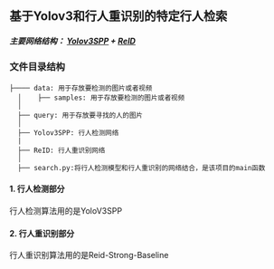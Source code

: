 ## 基于Yolov3和行人重识别的特定行人检索
##### 主要网络结构： [Yolov3SPP](https://github.com/WZMIAOMIAO/deep-learning-for-image-processing/tree/master/pytorch_object_detection/yolov3_spp) + [ReID](https://github.com/michuanhaohao/reid-strong-baseline)

### 文件目录结构
```text
├──── data: 用于存放要检测的图片或者视频
  │    ├── samples: 用于存放要检测的图片或者视频
  │ 
  ├── query: 用于存放要寻找的人的图片
  │ 
  ├── Yolov3SPP: 行人检测网络
  |
  ├── ReID: 行人重识别网络
  │  
  ├── search.py:将行人检测模型和行人重识别的网络结合，是该项目的main函数
```

#### 1. 行人检测部分
行人检测算法用的是YoloV3SPP

#### 2. 行人重识别部分
行人重识别算法用的是Reid-Strong-Baseline
